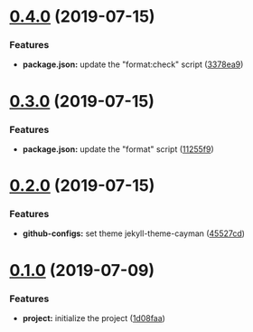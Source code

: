 <a name="0.4.0"></a>

# [0.4.0](https://github.com/ecmatonix/initial-project-basis/compare/v0.3.0...v0.4.0) (2019-07-15)

### Features

- **package.json:** update the "format:check" script ([3378ea9](https://github.com/ecmatonix/initial-project-basis/commit/3378ea9))

<a name="0.3.0"></a>

# [0.3.0](https://github.com/ecmatonix/initial-project-basis/compare/v0.2.0...v0.3.0) (2019-07-15)

### Features

- **package.json:** update the "format" script ([11255f9](https://github.com/ecmatonix/initial-project-basis/commit/11255f9))

<a name="0.2.0"></a>

# [0.2.0](https://github.com/ecmatonix/initial-project-basis/compare/v0.1.0...v0.2.0) (2019-07-15)

### Features

- **github-configs:** set theme jekyll-theme-cayman ([45527cd](https://github.com/ecmatonix/initial-project-basis/commit/45527cd))

<a name="0.1.0"></a>

# [0.1.0](https://github.com/ecmatonix/initial-project-basis/compare/1d08faa...v0.1.0) (2019-07-09)

### Features

- **project:** initialize the project ([1d08faa](https://github.com/ecmatonix/initial-project-basis/commit/1d08faa))
